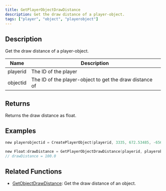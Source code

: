 ```yaml
---
title: GetPlayerObjectDrawDistance
description: Get the draw distance of a player-object.
tags: ["player", "object", "playerobject"]
---
```


<VersionWarn version='omp v1.1.0.2612' />

## Description

Get the draw distance of a player-object.

| Name     | Description                                             |
|----------|---------------------------------------------------------|
| playerid | The ID of the player                                    |
| objectid | The ID of the player-object to get the draw distance of |

## Returns

Returns the draw distance as float.

## Examples

```c
new playerobjectid = CreatePlayerObject(playerid, 3335, 672.53485, -656.11023, 15.26560,  3.00000, 0.00000, 0.00000,  100.0);

new Float:drawDistance = GetPlayerObjectDrawDistance(playerid, playerobjectid);
// drawDistance = 100.0
```

## Related Functions

- [GetObjectDrawDistance](GetObjectDrawDistance): Get the draw distance of an object.
